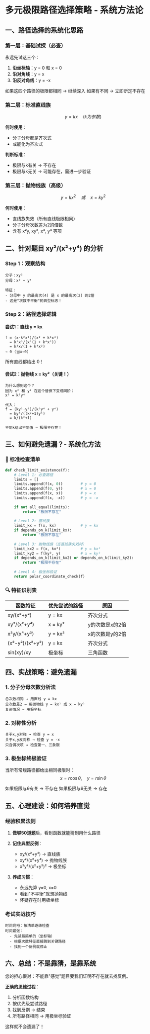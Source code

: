 # 多元极限路径选择策略 - 系统方法论

## 一、路径选择的系统化思路

### 第一层：基础试探（必查）
永远先试这三个：
1. **沿坐标轴**：y = 0 和 x = 0
2. **沿对角线**：y = x
3. **沿反对角线**：y = -x

如果这四个路径的极限都相同 → 继续深入
如果有不同 → 立即断定不存在

### 第二层：标准直线族
$$y = kx \quad (k为参数)$$

**何时使用**：
- 分子分母都是齐次式
- 或能化为齐次式

**判断标准**：
- 极限与k有关 → 不存在
- 极限与k无关 → 可能存在，需进一步验证

### 第三层：抛物线族（高级）
$$y = kx^2 \quad 或 \quad x = ky^2$$

**何时使用**：
- 直线族失效（所有直线极限相同）
- 分子分母次数差为2的倍数
- 含有 x²y, xy², x⁴, y⁴ 等项

## 二、针对题目 xy²/(x²+y⁴) 的分析

### Step 1：观察结构
```
分子：xy² 
分母：x² + y⁴

特征：
- 分母中 y 的最高次(4) 是 x 的最高次(2) 的2倍
- 这是"次数不平衡"的典型标志！
```

### Step 2：路径选择逻辑

#### 尝试1：直线 y = kx
```
f = (x·k²x²)/(x² + k⁴x⁴)
  = k²x³/(x²(1 + k⁴x²))
  = k²x/(1 + k⁴x²)
→ 0 (当x→0)
```
所有直线都给出 0！

#### 尝试2：抛物线 x = ky²（关键！）
```
为什么想到这个？
因为 x² 和 y⁴ 在这个替换下变成同阶：
x² = k²y⁴

代入：
f = (ky²·y²)/(k²y⁴ + y⁴)
  = ky⁴/((k²+1)y⁴)
  = k/(k²+1)

不同k给出不同值 → 极限不存在！
```

## 三、如何避免遗漏？- 系统化方法

### 🎯 标准检查清单

```python
def check_limit_existence(f):
    # Level 1: 必查路径
    limits = []
    limits.append(f(x, 0))        # y = 0
    limits.append(f(0, y))        # x = 0
    limits.append(f(x, x))        # y = x
    limits.append(f(x, -x))       # y = -x
    
    if not all_equal(limits):
        return "极限不存在"
    
    # Level 2: 直线族
    limit_kx = f(x, kx)           # y = kx
    if depends_on_k(limit_kx):
        return "极限不存在"
    
    # Level 3: 抛物线族（当直线族失效时）
    limit_kx2 = f(x, kx²)         # y = kx²
    limit_ky2 = f(ky², y)         # x = ky²
    if depends_on_k(limit_kx2) or depends_on_k(limit_ky2):
        return "极限不存在"
    
    # Level 4: 极坐标验证
    return polar_coordinate_check(f)
```

### 🔍 特征识别表

| 函数特征 | 优先尝试的路径 | 原因 |
|----------|----------------|------|
| xy/(x²+y²) | y = kx | 齐次分式 |
| xy²/(x²+y⁴) | x = ky² | y的次数是x的2倍 |
| x²y/(x⁴+y²) | y = kx² | x的次数是y的2倍 |
| (x²-y²)/(x²+y²) | y = kx | 齐次分式 |
| sin(xy)/xy | 极坐标 | 三角函数 |

## 四、实战策略：避免遗漏

### 1. 分子分母次数分析法

```
总次数相同 → 用直线 y = kx
总次数差2 → 用抛物线 y = kx² 或 x = ky²
复杂情况 → 用极坐标
```

### 2. 对称性分析

```
关于x,y对称 → 检查 y = x
关于x,y反对称 → 检查 y = -x
只含偶次项 → 检查第一、三象限
```

### 3. 极坐标终极验证

当所有常规路径都给出相同极限时：
$$x = r\cos\theta, \quad y = r\sin\theta$$

如果极限与θ有关 → 不存在
如果极限与θ无关 → 存在

## 五、心理建设：如何培养直觉

### 经验积累法则

1. **做够50道题**后，看到函数就能猜到用什么路径
2. **记住典型反例**：
   - xy/(x²+y²) → 直线族
   - xy²/(x²+y⁴) → 抛物线族
   - x²y²/(x²+y²)² → 极坐标

3. **养成习惯**：
   - 永远先算 y=0, x=0
   - 看到"不平衡"就想抛物线
   - 怀疑存在时用极坐标

### 考试实战技巧

```
时间充裕：按清单逐级检查
时间紧张：
  - 先试最简单的（坐标轴）
  - 根据次数特征直接跳到关键路径
  - 找到一个反例就停止
```

## 六、总结：不是靠猜，是靠系统

您的担心很对：不能靠"感觉"题目要我们证明不存在就去找反例。

**正确的思维过程**：
1. 分析函数结构
2. 按优先级尝试路径
3. 找到反例 → 结束
4. 所有路径相同 → 用极坐标验证

这样就不会遗漏了！